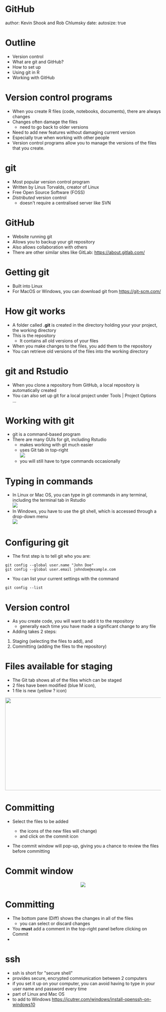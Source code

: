 GitHub
========================================================
author: Kevin Shook and Rob Chlumsky
date:
autosize: true

Outline
========================================================
- Version control
- What are git and GitHub?
- How to set up
- Using git in R
- Working with GitHub

Version control programs
========================================================
- When you create R files (code, notebooks, documents), there
are always changes
- Changes often damage the files
  - need to go back to older versions
- Need to add new features without damaging current version
- Especially true when working with other people
- Version control programs allow you to manage the versions
of the files that you create.

git
========================================================
- Most popular version control program
- Written by Linus Torvalds, creator of Linux
- Free Open Source Software (FOSS)
- *Distributed* version control
  - doesn't require a centralised server like SVN

GitHub
========================================================
- Website running git
- Allows you to backup your git repository
- Also allows collaboration with others
- There are other similar sites like GitLab: https://about.gitlab.com/

Getting git
========================================================
- Built into Linux
- For MacOS or Windows, you can download git from https://git-scm.com/

How git works
=======================================================
- A folder called **.git** is created in the directory holding
your your project, the working directory
- This is the repository
  - It contains all old versions of your files
- When you make changes to the files, you add them to the repository
- You can retrieve old versions of the files into the working
directory

git and Rstudio
=======================================================
- When you clone a repository from GitHub, a local repository
is automatically created
- You can also set up git for a local project under
Tools | Project Options ...

Working with git
=======================================================
- git is a command-based program
- There are many GUIs for git, including Rstudio
  - makes working with git much easier
  - uses Git tab in top-right  
![](figures/git_tab.png)  
  - you will still have to type commands occasionally

Typing in commands
=======================================================
- In Linux or Mac OS, you can type in git commands in any terminal, including
the terminal tab in Rstudio  
![](figures/git_tab.png)  
- In Windows, you have to use the git shell, which is accessed through a 
drop-down menu  
![](figures/git_shell.png)

Configuring git
========================================================
- The first step is to tell git who you are:  

```
git config --global user.name "John Doe"
git config --global user.email johndoe@example.com
```

- You can list your current settings with the command  

```
git config --list
```

Version control
=======================================================
- As you create code, you will want to add it to the repository
  - generally each time you have made a significant change to
  any file
- Adding takes 2 steps:
1. Staging (selecting the files to add), and
2. Committing (adding the files to the repository)


Files available for staging
=========================================================
- The Git tab shows all of the files which can be staged
- 2 files have been modified (blue M icon), 
- 1 file is new (yellow ? icon) 

<div align="center">
<img src="figures/staging.png" width=600 height=300>
</div>

Committing
========================================================
- Select the files to be added
  - the icons of the new files will change)
  - and click on the commit icon
  
- The commit window will pop-up, giving you a chance
to review the files before committing

Commit window
=====================================================
<div align="center">
<img src="figures/commit.png">
</div>

Committing
=====================================================
- The bottom pane (Diff) shows the changes in all of the files
  - you can select or discard changes
- You **must** add a comment in the top-right panel 
before clicking on Commit
- 



ssh
=======================================================
- ssh is short for "secure shell"
- provides secure, encrypted communication between 2 computers
- if you set it up on your computer, you can avoid having to
type in your user name and password every time
- part of Linux and Mac OS
- to add to Windows
https://jcutrer.com/windows/install-openssh-on-windows10



